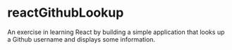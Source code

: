 # reactGithubLookup
An exercise in learning React by building a simple application that looks up a Github username and displays some information.
